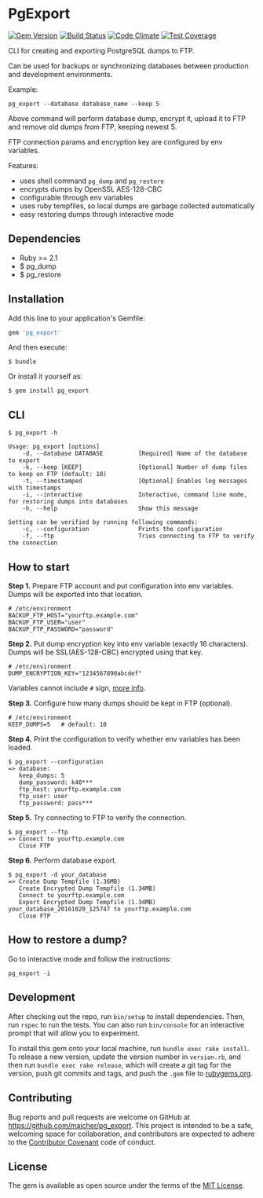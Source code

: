 # PgExport

[![Gem Version](https://badge.fury.io/rb/pg_export.svg)](https://badge.fury.io/rb/pg_export)
[![Build Status](https://travis-ci.org/maicher/pg_export.svg?branch=master)](https://travis-ci.org/maicher/pg_export)
[![Code Climate](https://codeclimate.com/github/maicher/pg_export/badges/gpa.svg)](https://codeclimate.com/github/maicher/pg_export)
[![Test Coverage](https://codeclimate.com/github/maicher/cli_spinnable/badges/coverage.svg)](https://codeclimate.com/github/maicher/pg_export/coverage)

CLI for creating and exporting PostgreSQL dumps to FTP.

Can be used for backups or synchronizing databases between production and development environments.

Example:

    pg_export --database database_name --keep 5
    
Above command will perform database dump, encrypt it, upload it to FTP and remove old dumps from FTP, keeping newest 5.

FTP connection params and encryption key are configured by env variables.

Features:

- uses shell command `pg_dump` and `pg_restore`
- encrypts dumps by OpenSSL AES-128-CBC
- configurable through env variables
- uses ruby tempfiles, so local dumps are garbage collected automatically
- easy restoring dumps through interactive mode

## Dependencies

  * Ruby >= 2.1
  * $ pg_dump
  * $ pg_restore

## Installation

Add this line to your application's Gemfile:

```ruby
gem 'pg_export'
```

And then execute:

    $ bundle

Or install it yourself as:

    $ gem install pg_export

## CLI

    $ pg_export -h

    Usage: pg_export [options]
        -d, --database DATABASE          [Required] Name of the database to export
        -k, --keep [KEEP]                [Optional] Number of dump files to keep on FTP (default: 10)
        -t, --timestamped                [Optional] Enables log messages with timestamps
        -i, --interactive                Interactive, command line mode, for restoring dumps into databases
        -h, --help                       Show this message
    
    Setting can be verified by running following commands:
        -c, --configuration              Prints the configuration
        -f, --ftp                        Tries connecting to FTP to verify the connection

## How to start

__Step 1.__ Prepare FTP account and put configuration into env variables. Dumps will be exported into that location.

    # /etc/environment
    BACKUP_FTP_HOST="yourftp.example.com"
    BACKUP_FTP_USER="user"
    BACKUP_FTP_PASSWORD="password"
    
__Step 2.__ Put dump encryption key into env variable (exactly 16 characters). Dumps will be SSL(AES-128-CBC) encrypted using that key.
 
    # /etc/environment
    DUMP_ENCRYPTION_KEY="1234567890abcdef"
    
Variables cannot include `#` sign, [more info](http://serverfault.com/questions/539730/environment-variable-in-etc-environment-with-pound-hash-sign-in-the-value).

__Step 3.__ Configure how many dumps should be kept in FTP (optional).

    # /etc/environment
    KEEP_DUMPS=5   # default: 10

__Step 4.__ Print the configuration to verify whether env variables has been loaded.

    $ pg_export --configuration
    => database: 
       keep_dumps: 5
       dump_password: k40***
       ftp_host: yourftp.example.com
       ftp_user: user
       ftp_password: pass***
       
__Step 5.__ Try connecting to FTP to verify the connection.

    $ pg_export --ftp
    => Connect to yourftp.example.com
       Close FTP
    
__Step 6.__ Perform database export.

    $ pg_export -d your_database
    => Create Dump Tempfile (1.36MB)
       Create Encrypted Dump Tempfile (1.34MB)
       Connect to yourftp.example.com
       Export Encrypted Dump Tempfile (1.34MB) your_database_20161020_125747 to yourftp.example.com
       Close FTP
       
## How to restore a dump?

Go to interactive mode and follow the instructions:

    pg_export -i

## Development

After checking out the repo, run `bin/setup` to install dependencies. Then, run `rspec` to run the tests. You can also run `bin/console` for an interactive prompt that will allow you to experiment.

To install this gem onto your local machine, run `bundle exec rake install`. To release a new version, update the version number in `version.rb`, and then run `bundle exec rake release`, which will create a git tag for the version, push git commits and tags, and push the `.gem` file to [rubygems.org](https://rubygems.org).

## Contributing

Bug reports and pull requests are welcome on GitHub at https://github.com/maicher/pg_export. This project is intended to be a safe, welcoming space for collaboration, and contributors are expected to adhere to the [Contributor Covenant](http://contributor-covenant.org) code of conduct.

## License

The gem is available as open source under the terms of the [MIT License](http://opensource.org/licenses/MIT).
